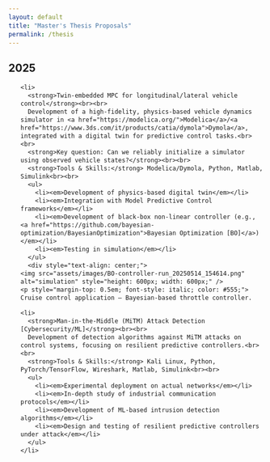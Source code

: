 ```yaml
---
layout: default
title: "Master's Thesis Proposals"
permalink: /thesis
---
```


<style>
  #master_thesis ul > li {
    margin-bottom: 1.5em;
  }
</style>

<section id="master_thesis">
  <h2>2025</h2>
  <ul>
  
    <li>
      <strong>Twin-embedded MPC for longitudinal/lateral vehicle control</strong><br><br>
      Development of a high-fidelity, physics-based vehicle dynamics simulator in <a href="https://modelica.org/">Modelica</a>/<a href="https://www.3ds.com/it/products/catia/dymola">Dymola</a>, integrated with a digital twin for predictive control tasks.<br><br>
      <strong>Key question: Can we reliably initialize a simulator using observed vehicle states?</strong><br><br>
      <strong>Tools & Skills:</strong> Modelica/Dymola, Python, Matlab, Simulink<br><br>
      <ul>
        <li><em>Development of physics-based digital twin</em></li>
        <li><em>Integration with Model Predictive Control frameworks</em></li>
        <li><em>Development of black-box non-linear controller (e.g., <a href="https://github.com/bayesian-optimization/BayesianOptimization">Bayesian Optimization [BO]</a>)</em></li>
        <li><em>Testing in simulation</em></li>
      </ul>
      <div style="text-align: center;">
    <img src="assets/images/BO-controller-run_20250514_154614.png" alt="simulation" style="height: 600px; width: 600px;" />
    <p style="margin-top: 0.5em; font-style: italic; color: #555;">
    Cruise control application – Bayesian-based throttle controller.
  </p>
    </div>
    </li>

    <li>
      <strong>Man-in-the-Middle (MiTM) Attack Detection [Cybersecurity/ML]</strong><br><br>
      Development of detection algorithms against MiTM attacks on control systems, focusing on resilient predictive controllers.<br><br>
      <strong>Tools & Skills:</strong> Kali Linux, Python, PyTorch/TensorFlow, Wireshark, Matlab, Simulink<br><br>
      <ul>
        <li><em>Experimental deployment on actual networks</em></li>
        <li><em>In-depth study of industrial communication protocols</em></li>
        <li><em>Development of ML-based intrusion detection algorithms</em></li>
        <li><em>Design and testing of resilient predictive controllers under attack</em></li>
      </ul>
    </li>

  </ul>
</section>

